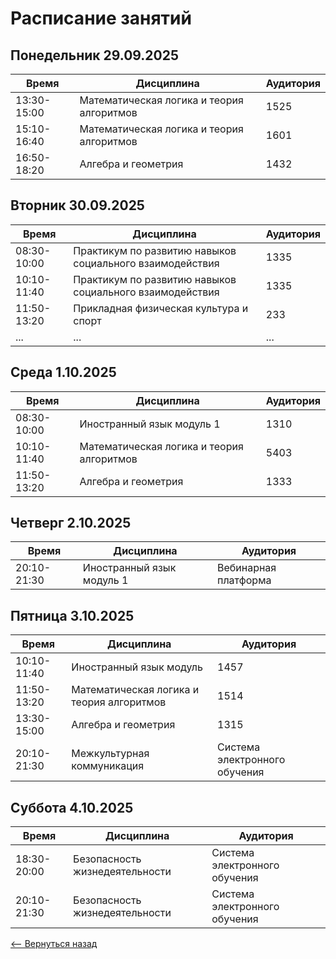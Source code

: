 # Расписание занятий

## Понедельник 29.09.2025

| Время       | Дисциплина                                | Аудитория |
| ----------- | ----------------------------------------- | --------- |
| 13:30-15:00 | Математическая логика и теория алгоритмов | 1525      |
| 15:10-16:40 | Математическая логика и теория алгоритмов | 1601      |
| 16:50-18:20 | Алгебра и геометрия                       | 1432      |

## Вторник 30.09.2025

| Время       | Дисциплина                                               | Аудитория |
| ----------- | -------------------------------------------------------- | --------- |
| 08:30-10:00 | Практикум по развитию навыков социального взаимодействия | 1335      |
| 10:10-11:40 | Практикум по развитию навыков социального взаимодействия | 1335      |
| 11:50-13:20 | Прикладная физическая культура и спорт                   | 233       |
| ...         | ...                                                      | ...       |

## Среда 1.10.2025

| Время       | Дисциплина                                | Аудитория |
| ----------- | ----------------------------------------- | --------- |
| 08:30-10:00 | Иностранный язык модуль 1                 | 1310      |
| 10:10-11:40 | Математическая логика и теория алгоритмов | 5403      |
| 11:50-13:20 | Алгебра и геометрия                       | 1333      |

## Четверг 2.10.2025

| Время       | Дисциплина                | Аудитория            |
| ----------- | ------------------------- | -------------------- |
| 20:10-21:30 | Иностранный язык модуль 1 | Вебинарная платформа |

## Пятница 3.10.2025

| Время       | Дисциплина                                | Аудитория                     |
| ----------- | ----------------------------------------- | ----------------------------- |
| 10:10-11:40 | Иностранный язык модуль                   | 1457                          |
| 11:50-13:20 | Математическая логика и теория алгоритмов | 1514                          |
| 13:30-15:00 | Алгебра и геометрия                       | 1315                          |
| 20:10-21:30 | Межкультурная коммуникация                | Система электронного обучения |

## Суббота 4.10.2025

| Время       | Дисциплина                     | Аудитория                     |
| ----------- | ------------------------------ | ----------------------------- |
| 18:30-20:00 | Безопасность жизнедеятельности | Система электронного обучения |
| 20:10-21:30 | Безопасность жизнедеятельности | Система электронного обучения |

[<-- Вернуться назад](./timetables.md)
